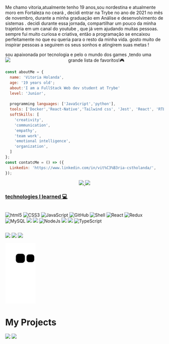 

Me chamo vitoria,atualmente tenho 19 anos,sou nordestina e atualmente moro em Fortaleza no ceará 
, decidi entrar na Trybe no ano de 2021 no mês  de novembro, durante a minha graduação em Análise e desenvolvimento de sistemas .
decidi durante essa jornada, compartilhar um pouco da minha trajetória em um canal do youtube , que já vem ajudando muitas pessoas.
sempre fui muito  curiosa e criativa, então a programação se encaixou perfeitamente no que eu queria para o resto da minha vida.
gosto muito de inspirar pessoas a seguirem os seus sonhos e atingirem suas metas !

sou apaixonada por tecnologia e pelo o mundo dos games ,tendo uma grande lista de favoritos!🎮
<img align="left" width="200px" src="https://i.pinimg.com/originals/9b/82/b9/9b82b9a6b3afa7c934152d945a478132.gif"/>

```JavaScript
const aboutMe = {
  name: 'Vitoria Holanda',
  age: '19 years old';
  about:'I am a FullStack Web dev student at Trybe'
  level: 'Junior',
  
  programming languages: ['JavaScript','python'],
  tools: ['Docker','React-Native','Tailwind css', 'Jest', 'React', 'RTL', 'Redux','Context api', 'Git','HTML 5','CSS 3','FIGMA'],
  softSkills: [
    'creativity',
    'communication',
    'empathy',
    'team work',
    'emotional intelligence',
    'organization',
  ]
};
const contatcMe = () => ({
  Linkedin: 'https://www.linkedin.com/in/vit%C3%B3ria-cstholanda/',
});
```

  <a href="https://github.com/vitoriacst"/>
 <div align="center">
  <a href="https://github.com/vitoriacst">
  <img height="180em" src="https://github-readme-stats.vercel.app/api?username=vitoriacst&show_icons=true&theme=tokyonight&include_all_commits=true&count_private=true"/>
  <img height="180em" src="https://github-readme-stats.vercel.app/api/top-langs/?username=vitoriacst&layout=compact&langs_count=7&theme=tokyonight"/>
</div>

### technologies I learned 💻
  
<div style="display: inline-block"><br/>
<img alt="html5"src="https://img.shields.io/badge/HTML5-E34F26?style=for-the-badge&logo=html5&logoColor=white">
<img alt="CSS3"src="https://img.shields.io/badge/CSS3-1572B6?style=for-the-badge&logo=css3&logoColor=white">
<img alt="JavaScript"src="https://img.shields.io/badge/JavaScript-F7DF1E?style=for-the-badge&logo=javascript&logoColor=black">
<img alt="GitHub"src="https://img.shields.io/badge/GitHub-100000?style=for-the-badge&logo=github&logoColor=white">
<img alt="Shell"src="https://img.shields.io/badge/Shell_Script-121011?style=for-the-badge&logo=gnu-bash&logoColor=white">
<img alt="React"src="https://img.shields.io/badge/React-20232A?style=for-the-badge&logo=react&logoColor=61DAFB">
<img alt="Redux"src="https://img.shields.io/badge/Redux-593D88?style=for-the-badge&logo=redux&logoColor=white">
<img alt="MySQL"src="https://img.shields.io/badge/MySQL-00000F?style=for-the-badge&logo=mysql&logoColor=white">
<img src="https://img.shields.io/badge/React_Native-20232A?style=for-the-badge&logo=react&logoColor=61DAFB">
<img src="https://img.shields.io/badge/Jest-323330?style=for-the-badge&logo=Jest&logoColor=white">
<img alt="NodeJs"src="https://img.shields.io/badge/Node.js-43853D?style=for-the-badge&logo=node.js&logoColor=white">
<img src="https://img.shields.io/badge/Tailwind_CSS-38B2AC?style=for-the-badge&logo=tailwind-css&logoColor=white">
<img src="https://img.shields.io/badge/Linux-FCC624?style=for-the-badge&logo=linux&logoColor=black">
<img alt="TypeScript"src="https://img.shields.io/badge/TypeScript-007ACC?style=for-the-badge&logo=typescript&logoColor=white">
</div><br/>
  
  ##
 
<div> 
  <a href="https://www.youtube.com/channel/UC93uiQ9wjR8R9OZgKTfCnxg" target="_blank"><img src="https://img.shields.io/badge/YouTube-FF0000?style=for-the-badge&logo=youtube&logoColor=white" target="_blank"></a>
  <a href="" target="_blank"><img src="https://img.shields.io/badge/-Instagram-%23E4405F?style=for-the-badge&logo=instagram&logoColor=white" target="_blank"></a>
  <a href="https://www.linkedin.com/in/vit%C3%B3ria-cstholanda/" target="_blank"><img src="https://img.shields.io/badge/-LinkedIn-%230077B5?style=for-the-badge&logo=linkedin&logoColor=white" target="_blank"></a> 
 
  ![Snake animation](https://github.com/rafaballerini/rafaballerini/blob/output/github-contribution-grid-snake.svg)
 <h1 display:flex>
 <h1>My Projects</h1>
  
   <img src="https://user-images.githubusercontent.com/86388276/169187740-4dc65aea-6220-442f-9775-c607f246bcc2.png">
   
  <img src="https://user-images.githubusercontent.com/86388276/169193786-15faa4cf-b314-423c-b98c-5ca256d49180.png">



</div>
  
